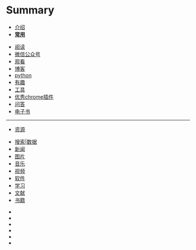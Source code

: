 # Summary
* [介绍](README.md)
* [**常用**]()
 - [阅读](阅读.md)
 - [微信公众号](wxgzh.md)
 - [观看](观看.md)
 - [博客](博客.md)
 - [python](python.md)
 - [有趣](有趣.md)
 - [工具](工具.md)
 - [优秀chrome插件](优秀chrome插件.md)
 - [问答](问答.md)
 - [电子书](电子书.md)
---
* [资源]()
 - [搜索|数据](s&d.md)
 - [新闻](news.md)
 - [图片](图片.md)
 - [音乐](音乐.md)
 - [视频](视频.md)
 - [软件](软件.md)
 - [学习](学习.md)
 - [文献](文献.md)
 - [书籍](books.md)
* []()
* []()
* []()
* []()
* []()
* []()